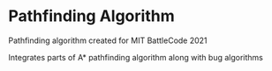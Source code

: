 # Pathfinding Algorithm
Pathfinding algorithm created for MIT BattleCode 2021

Integrates parts of A* pathfinding algorithm along with bug algorithms
